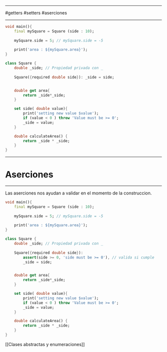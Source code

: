 ____
#getters #setters #aserciones
___

```Dart
void main(){
	final mySquare = Square (side : 10);
	
	mySquare.side = 5; // mySquare.side = -5
	
	print('area : ${mySquare.area}');
}

class Square {
	double _side; // Propiedad privada con _ 
	
	Square({required double side}): _side = side;


	double get area{
		return _side*_side;
	}

	set side( double value){
		print('setting new value $value');
		if (value < 0 ) throw 'Value must be >= 0';
		_side = value;
	}

	double calculateArea() {
		return _side * _side;
	}
}
```

___
# Aserciones
___

Las aserciones nos ayudan a validar en el momento de la construccion.

```Dart
void main(){
	final mySquare = Square (side : 10);
	
	mySquare.side = 5; // mySquare.side = -5
	
	print('area : ${mySquare.area}');
}

class Square {
	double _side; // Propiedad privada con _ 
	
	Square({required double side}): 
		assert(side >= 0, 'side must be >= 0'), // valida si cumple
		_side = side;


	double get area{
		return _side*_side;
	}

	set side( double value){
		print('setting new value $value');
		if (value < 0 ) throw 'Value must be >= 0';
		_side = value;
	}

	double calculateArea() {
		return _side * _side;
	}
}
```

[[Clases abstractas y enumeraciones]]